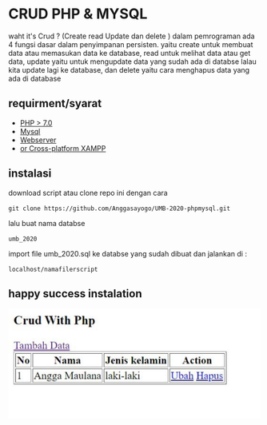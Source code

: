 # CRUD PHP & MYSQL
 waht it's Crud ? (Create read Update dan delete ) dalam pemrograman ada 4 fungsi dasar dalam penyimpanan persisten. yaitu create untuk membuat data atau memasukan data ke database, read untuk melihat data atau get data, update yaitu untuk mengupdate data yang sudah ada di databse lalau kita update lagi ke database, dan delete yaitu cara menghapus data yang ada di database

## requirment/syarat
- [PHP > 7.0](https://php.net)
- [Mysql](https://www.mysql.com)
- [Webserver](https://www.nginx.com)
- [or Cross-platform XAMPP](https://www.apachefriends.org)

## instalasi

download script atau clone repo ini dengan cara
```
git clone https://github.com/Anggasayogo/UMB-2020-phpmysql.git
```
lalu buat nama databse
```
umb_2020
```
import file umb_2020.sql ke databse yang sudah dibuat
dan jalankan di :
```
localhost/namafilerscript
```

## happy success instalation
![bg](image/bg.jpeg)